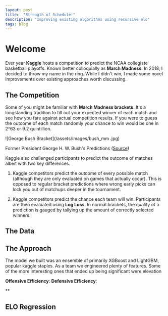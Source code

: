 ```yaml
---
layout: post
title:  "Strength of Schedule!"
description: "Improving existing algorithms using recursive elo"
tags: blog
---
```



# Welcome

Ever year **Kaggle** hosts a competition to predict the NCAA collegiate basketball playoffs. Known better colloquially as **March Madness**. In 2018, I decided to throw my name in the ring. While I didn't win, I made some novel improvements over existing approaches worth discussing.   

## The Competition
Some of you might be familiar with **March Madness brackets**. It's a longstanding tradition to fill out your expected winner of each match and see how you fare against actual competition results. If you were to guess the outcome of each match randomly your chance to win would be one in 2^63 or 9.2 quintillion.

![George Bush Bracket](/assets/images/bush_mm .jpg)

Former President George H. W. Bush's Predictions ([Source](https://twitter.com/georgehwbush/status/974345353322483713?lang=en))

Kaggle also challenged participants to predict the outcome of matches albeit with two key differences.
1. Kaggle competitors predict the outcome of every possible match (although they are only evaluated on games that actually occur). This is opposed to regular bracket predictions where wrong early picks can lock you out of matchups deeper in the tournament.

2. Kaggle competitors predict the chance each team will win. Participants are then evaluated using **Log Loss**. In normal brackets, the quality of a prediction is gauged by tallying up the amount of correctly selected winners.

## The Data

## The Approach
The model we built was an ensemble of primarily XGBoost and LightGBM, popular kaggle staples. As a team we engineered plenty of features. Some of the more interesting ones that ended up being significant were elevation

**Offensive Efficiency**:
**Defensive Efficiency**:



**

## ELO Regression
